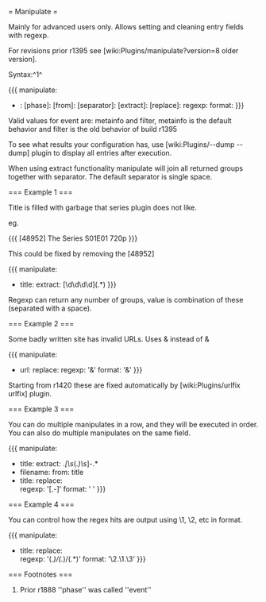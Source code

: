 = Manipulate =

Mainly for advanced users only. Allows setting and cleaning entry fields with regexp.

For revisions prior r1395 see [wiki:Plugins/manipulate?version=8 older version].

Syntax:^1^

{{{
manipulate:
  - <destination field>:
      [phase]: <phase>
      [from]: <source field>
      [separator]: <value>
      [extract]: <regexp>
      [replace]:
        regexp: <regexp>
        format: <regexp>
}}}

Valid values for event are: metainfo and filter, metainfo is the default behavior and filter is the old behavior of build r1395

To see what results your configuration has, use [wiki:Plugins/--dump --dump] plugin to display all entries after execution.

When using extract functionality manipulate will join all returned groups together with separator. The default separator is single space.

=== Example 1 ===

Title is filled with garbage that series plugin does not like.

eg.

{{{
[48952] The Series S01E01 720p
}}}

This could be fixed by removing the [48952]

{{{
manipulate:
  - title:
      extract: \[\d\d\d\d\](.*)
}}}

Regexp can return any number of groups, value is combination of these (separated with a space).

=== Example 2 ===

Some badly written site has invalid URLs. Uses &amp; instead of &

{{{
manipulate:
  - url:
      replace:
        regexp: '&amp;'
        format: '&'
}}}

Starting from r1420 these are fixed automatically by [wiki:Plugins/urlfix urlfix] plugin.

=== Example 3 ===

You can do multiple manipulates in a row, and they will be executed in order. You can also do multiple manipulates on the same field.

{{{
manipulate:
  - title:
      extract: .*\[\s*(.*)\s*\]-.*
  - filename:
      from: title
  - title:
      replace:            
        regexp: '[\.-]'
        format: ' '
}}}

=== Example 4 ===

You can control how the regex hits are output using \1, \2, etc in format.

{{{
manipulate:
  - title:
      replace:            
        regexp: '(.*)/(.*)/(.*)'
        format: '\2.\1.\3'
}}}

=== Footnotes ===

 1. Prior r1888 ''phase'' was called ''event''